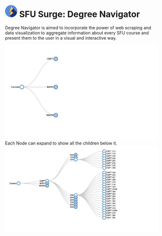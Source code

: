 # <img src="./assets/logo.svg" width="40px" alt="SFU Surge logo" />  SFU Surge: Degree Navigator

Degree Navigator is aimed to incorporate the power of web scraping and data visualization to aggregate information about every SFU course and present them to the user in a visual and interactive way.

![demo_image_colapsed](./assets/demo_colapsed.png)
<br>
Each Node can expand to show all the children below it.
<br>
![demo_image_expanded](./assets/demo_expanded.png)